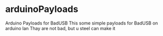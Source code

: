 # arduinoPayloads
Arduino Payloads for BadUSB
This some simple payloads for BadUSB on arduino lan
Thay are not bad, but u steel can make it
